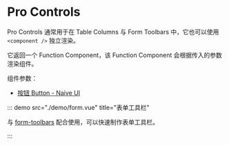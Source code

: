 # Pro Controls

Pro Controls 通常用于在 Table Columns 与 Form Toolbars 中，它也可以使用 `<component />` 独立渲染。

它返回一个 Function Component，该 Function Component 会根据传入的参数渲染组件。

组件参数：

- [按钮 Button - Naive UI](https://www.naiveui.com/zh-CN/light/components/button)

<demo src="./demo/basic.vue" title="基础" />

::: demo src="./demo/form.vue" title="表单工具栏"

与 [form-toolbars](/zh-CN/components/form-toolbars) 配合使用，可以快速制作表单工具栏。

:::


<demo src="./demo/table.vue" title="表格控件" />
